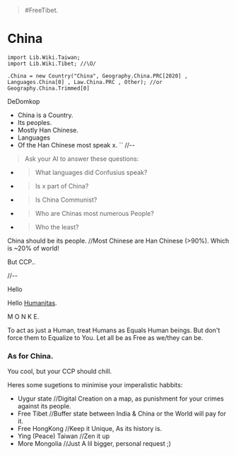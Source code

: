 > #FreeTibet.

# China
```
import Lib.Wiki.Taiwan;
import Lib.Wiki.Tibet; //\O/

.China = new Country("China", Geography.China.PRC[2020] , Languages.China[0] , Law.China.PRC , Other); //or Geography.China.Trimmed[0]
```
DeDomkop

- China is a Country.
- Its peoples.
 - Mostly Han Chinese.
 - Languages
  - Of the Han Chinese most speak x.
``
//--
> Ask your AI to answer these questions:
- > What languages did Confusius speak?
- > Is x part of China?
- > Is China Communist?
- > Who are Chinas most numerous People?
- > Who the least?

China should be its people. //Most Chinese are Han Chinese (>90%). Which is ~20% of world!

But CCP..

//--

Hello

Hello [Humanitas](https://github.com/uDomkop/code_humanitas).

M O N K E.

To act as just a Human, treat Humans as Equals Human beings.
But don't force them to Equalize to You.
Let all be as Free as we/they can be.

### As for China. 

You cool, but your CCP should chill.

Heres some sugetions to minimise your imperalistic habbits:
 - Uygur state //Digital Creation on a map, as punishment for your crimes against its people.
 - Free Tibet //Buffer state between India & China or the World will pay for it.
 - Free HongKong //Keep it Unique, As its history is.
 - Ying (Peace) Taiwan //Zen it up
 - More Mongolia //Just A lil bigger, personal request ;)
